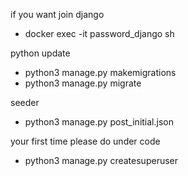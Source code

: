 if you want join django
- docker exec -it  password_django sh

python update
- python3 manage.py makemigrations
- python3 manage.py migrate

seeder
- python3 manage.py post_initial.json

your first time please do under code
- python3 manage.py createsuperuser